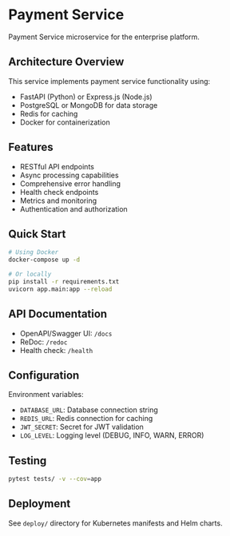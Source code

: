 # Payment Service

Payment Service microservice for the enterprise platform.

## Architecture Overview
This service implements payment service functionality using:
- FastAPI (Python) or Express.js (Node.js)
- PostgreSQL or MongoDB for data storage
- Redis for caching
- Docker for containerization

## Features
- RESTful API endpoints
- Async processing capabilities  
- Comprehensive error handling
- Health check endpoints
- Metrics and monitoring
- Authentication and authorization

## Quick Start
```bash
# Using Docker
docker-compose up -d

# Or locally
pip install -r requirements.txt
uvicorn app.main:app --reload
```

## API Documentation
- OpenAPI/Swagger UI: `/docs`
- ReDoc: `/redoc`
- Health check: `/health`

## Configuration
Environment variables:
- `DATABASE_URL`: Database connection string
- `REDIS_URL`: Redis connection for caching
- `JWT_SECRET`: Secret for JWT validation
- `LOG_LEVEL`: Logging level (DEBUG, INFO, WARN, ERROR)

## Testing
```bash
pytest tests/ -v --cov=app
```

## Deployment
See `deploy/` directory for Kubernetes manifests and Helm charts.
